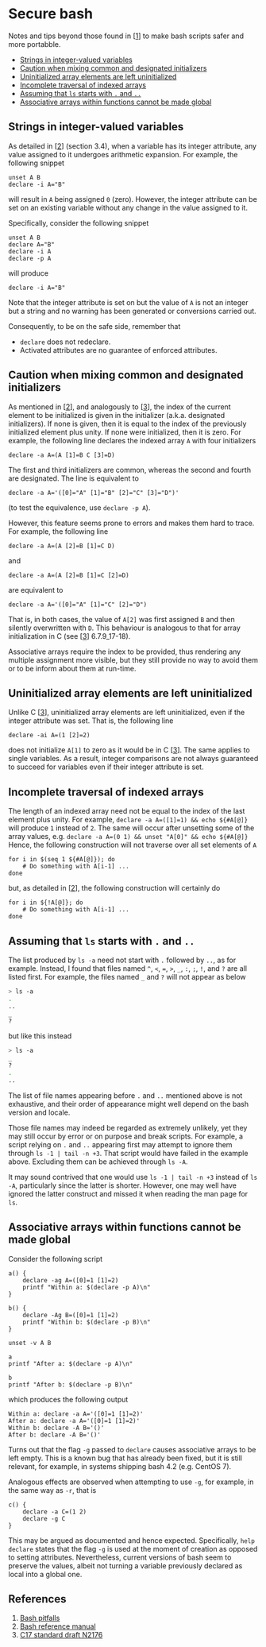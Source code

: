 # Secure bash

Notes and tips beyond those found in [[1]] to make bash scripts safer and more portabble.

+ [Strings in integer-valued variables](#strings-in-integer-valued-variables)
+ [Caution when mixing common and designated initializers](#caution-when-mixing-common-and-designated-initializers)
+ [Uninitialized array elements are left uninitialized](#uninitialized-array-elements-are-left-uninitialized)
+ [Incomplete traversal of indexed arrays](#incomplete-traversal-of-indexed-arrays)
+ [Assuming that `ls` starts with `.` and `..`](#assuming-that-ls-starts-with-.-and-..)
+ [Associative arrays within functions cannot be made global](#associative-arrays-within-functions-cannot-be-made-global)


## Strings in integer-valued variables

As detailed in [[2]] (section 3.4), when a variable has its integer attribute, any value assigned to it undergoes arithmetic expansion. For example, the following snippet
```
unset A B
declare -i A="B"
``` 
will result in `A` being assigned `0` (zero). However, the integer attribute can be set on an existing variable without any change in the value assigned to it. 

Specifically, consider the following snippet
```
unset A B
declare A="B"
declare -i A
declare -p A
```
will produce 
```
declare -i A="B"
```
Note that the integer attribute is set on but the value of `A` is not an integer but a string and no warning has been generated or conversions carried out. 

Consequently, to be on the safe side, remember that

+ `declare` does not redeclare.
+ Activated attributes are no guarantee of enforced attributes.


## Caution when mixing common and designated initializers

As mentioned in [[2]], and analogously to [[3]], the index of the current element to be initialized is given in the initializer (a.k.a. designated initializers). If none is given, then it is equal to the index of the previously initialized element plus unity. If none were initialized, then it is zero. For example, the following line declares the indexed array `A` with four initializers
```
declare -a A=(A [1]=B C [3]=D)
```
The first and third initializers are common, whereas the second and fourth are designated. The line is equivalent to 
```
declare -a A='([0]="A" [1]="B" [2]="C" [3]="D")'
```
(to test the equivalence, use `declare -p A`).

However, this feature seems prone to errors and makes them hard to trace. For example, the following line
```
declare -a A=(A [2]=B [1]=C D)
```
and
```
declare -a A=(A [2]=B [1]=C [2]=D)
```
are equivalent to 
```
declare -a A='([0]="A" [1]="C" [2]="D")
```
That is, in both cases, the value of `A[2]` was first assigned `B` and then silently overwritten with `D`. This behaviour is analogous to that for array initialization in C (see [[3]] 6.7.9_17-18).

Associative arrays require the index to be provided, thus rendering any multiple assignment more visible, but they still provide no way to avoid them or to be inform about them at run-time.


## Uninitialized array elements are left uninitialized

Unlike C [[3]], uninitialized array elements are left uninitialized, even if the integer attribute was set. That is, the following line
```
declare -ai A=(1 [2]=2)
```
does not initialize `A[1]` to zero as it would be in C [[3]]. The same applies to single variables. As a result, integer comparisons are not always guaranteed to succeed for variables even if their integer attribute is set.


## Incomplete traversal of indexed arrays

The length of an indexed array need not be equal to the index of the last element plus unity. For example, 
```declare -a A=([1]=1) && echo ${#A[@]}```
will produce `1` instead of `2`. The same will occur after unsetting some of the array values, e.g.
```declare -a A=(0 1) && unset "A[0]" && echo ${#A[@]}```
Hence, the following construction will not traverse over all set elements of `A`
```
for i in $(seq 1 ${#A[@]}); do 
    # Do something with A[i-1] ...
done
```
but, as detailed in [[2]], the following construction will certainly do
```
for i in ${!A[@]}; do 
    # Do something with A[i-1] ...
done
```

## Assuming that `ls` starts with `.` and `..`

The list produced by `ls -a` need not start with `.` followed by `..`, as for example. Instead, I found that files named `^`, `<`, `=`, `>`, `_`, `:`, `;`, `!`, and `?` are all listed first. For example, the files named `_` and `?` will not appear as below

```bash
> ls -a
.
..
_
?
```
but like this instead
```bash
> ls -a
_
?
.
..
```
The list of file names appearing before `.` and `..` mentioned above is not exhaustive, and their order of appearance might well depend on the bash version and locale. 

Those file names may indeed be regarded as extremely unlikely, yet they may still occur by error or on purpose and break scripts. For example, a script relying on `.` and `..` appearing first may attempt to ignore them through `ls -1 | tail -n +3`. That script would have failed in the example above. Excluding them can be achieved through `ls -A`. 

It may sound contrived that one would use `ls -1 | tail -n +3` instead of `ls -A`, particularly since the latter is shorter. However, one may well have ignored the latter construct and missed it when reading the man page for `ls`.


## Associative arrays within functions cannot be made global

Consider the following script
```
a() { 
    declare -ag A=([0]=1 [1]=2) 
    printf "Within a: $(declare -p A)\n"
}

b() { 
    declare -Ag B=([0]=1 [1]=2) 
    printf "Within b: $(declare -p B)\n"
}

unset -v A B

a
printf "After a: $(declare -p A)\n"

b
printf "After b: $(declare -p B)\n"
```
which produces the following output
```
Within a: declare -a A='([0]=1 [1]=2)'
After a: declare -a A='([0]=1 [1]=2)'
Within b: declare -A B='()'
After b: declare -A B='()'
```
Turns out that the flag `-g` passed to `declare` causes associative arrays to be left empty. This is a known bug that has already been fixed, but it is still relevant, for example, in systems shipping bash 4.2 (e.g. CentOS 7).

Analogous effects are observed when attempting to use `-g`, for example, in the same way as `-r`, that is
```
c() {
    declare -a C=(1 2)
    declare -g C
}
```
This may be argued as documented and hence expected. Specifically, `help declare` states that the flag `-g` is used at the moment of creation as opposed to setting attributes. Nevertheless, current versions of bash seem to preserve the values, albeit not turning a variable previously declared as local into a global one.


## References

[1]: https://mywiki.wooledge.org/BashPitfalls
[2]: https://www.gnu.org/software/bash/manual/html_node/Arrays.html
[3]: http://www2.open-std.org/JTC1/SC22/WG14/www/abq/c17_updated_proposed_fdis.pdf

1. [Bash pitfalls](https://mywiki.wooledge.org/BashPitfalls)
2. [Bash reference manual](https://www.gnu.org/software/bash/manual/html_node/Arrays.html)
3. [C17 standard draft N2176](http://www2.open-std.org/JTC1/SC22/WG14/www/abq/c17_updated_proposed_fdis.pdf)
